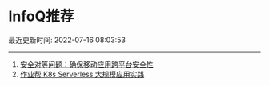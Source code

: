 # InfoQ推荐

最近更新时间: 2022-07-16 08:03:53

--- 
1. [安全对等问题：确保移动应用跨平台安全性](https://www.infoq.cn/article/1mccNMl6UlaLNMwzO3co) 
2. [作业帮 K8s Serverless 大规模应用实践](https://www.infoq.cn/article/TWzvplySyD8CTJ09VKCU) 
